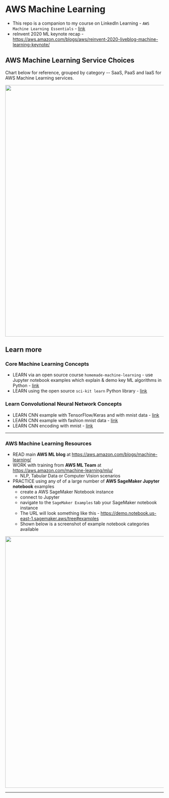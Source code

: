 # AWS Machine Learning

- This repo is a companion to my course on LinkedIn Learning - `AWS Machine Learning Essentials` - [link](https://www.linkedin.com/learning/amazon-web-services-machine-learning-essential-training)
- reInvent 2020 ML keynote recap - https://aws.amazon.com/blogs/aws/reinvent-2020-liveblog-machine-learning-keynote/

## AWS Machine Learning Service Choices

Chart below for reference, grouped by category -- SaaS, PaaS and IaaS for AWS Machine Learning services.

<img src="https://github.com/lynnlangit/Hello-AWS-Data-Services/blob/master/images/AWS%20ML%20chart.png" width=800>

## Learn more 

### Core Machine Learning Concepts

- LEARN via an open source course `homemade-machine-learning` - use Jupyter notebook examples which explain & demo key ML algorithms in Python - [link](https://github.com/trekhleb/homemade-machine-learning)
- LEARN using the open source `sci-kit learn` Python library - [link](https://scikit-learn.org/stable/getting_started.html)

### Learn Convolutional Neural Network Concepts

- LEARN CNN example with TensorFlow/Keras and with mnist data - [link](https://towardsdatascience.com/image-classification-in-10-minutes-with-mnist-dataset-54c35b77a38d)
- LEARN CNN example with fashion mnist data - [link](https://towardsdatascience.com/mnist-cnn-python-c61a5bce7a19)
- LEARN CNN encoding with mnist - [link](https://www.guru99.com/convnet-tensorflow-image-classification.html)

----

### AWS Machine Learning Resources

- READ main **AWS ML blog** at https://aws.amazon.com/blogs/machine-learning/
- WORK with training from **AWS ML Team** at https://aws.amazon.com/machine-learning/mlu/ 
    - NLP, Tabular Data or Computer Vision scenarios
- PRACTICE using any of of a large number of **AWS SageMaker Jupyter notebook** examples
    - create a AWS SageMaker Notebook instance 
    - connect to Jupyter
    - navigate to the `SageMaker Examples` tab your SageMaker notebook instance
    - The URL will look something like this - https://demo.notebook.us-east-1.sagemaker.aws/tree#examples
    - Shown below is a screenshot of example notebook categories available

<img src="https://github.com/lynnlangit/Hello-AWS-Data-Services/blob/master/images/sagemaker-examples.png" width=800>

---




